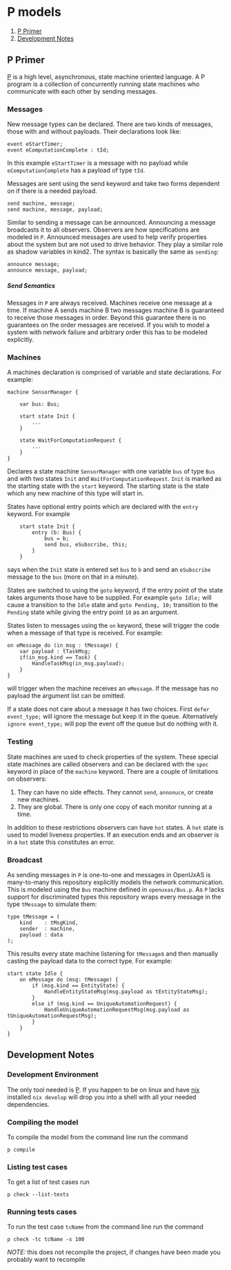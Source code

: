# P models

1. [P Primer](#p-primer)
2. [Development Notes](#development-notes)

## P Primer

[P](https://github.com/p-org/P) is a high level, asynchronous, state machine
oriented language. A P program is a collection of concurrently running state
machines who communicate with each other by sending messages.

### Messages

New message types can be declared. There are two kinds of messages, those with
and without payloads. Their declarations look like:
```P
event eStartTimer;
event eComputationComplete : tId;
```
In this example `eStartTimer` is a message with no payload while
`eComputationComplete` has a payload of type `tId`.

Messages are sent using the send keyword and take two forms dependent on if
there is a needed payload.

```P
send machine, message;
send machine, message, payload;
```

Similar to sending a message can be announced. Announcing a message broadcasts
it to all observers. Observers are how specifications are modeled in `P`.
Announced messages are used to help verify properties about the system but are
not used to drive behavior. They play a similar role as shadow variables in
kind2. The syntax is basically the same as `sending`:

```P
announce message;
announce message, payload;
```

##### Send Semantics

Messages in `P` are always received. Machines receive one message at a time. If
machine A sends machine B two messages machine B is guaranteed to receive those
messages in order. Beyond this guarantee there is no guarantees on the order
messages are received. If you wish to model a system with network failure and
arbitrary order this has to be modeled explicitly.

### Machines

A machines declaration is comprised of variable and state declarations. For example:

```P
machine SensorManager {

    var bus: Bus;

    start state Init {
        ...
    }

    state WaitForComputationRequest {
        ...
    }
}
```

Declares a state machine `SensorManager` with one variable `bus` of type `Bus`
and with two states `Init` and `WaitForComputationRequest`. `Init` is marked as
the starting state with the `start` keyword. The starting state is the state
which any new machine of this type will start in.

States have optional entry points which are declared with the `entry` keyword.
For example

```P
    start state Init {
        entry (b: Bus) {
            bus = b;
            send bus, eSubscribe, this;
        }
    }
```

says when the `Init` state is entered set `bus` to `b` and send an `eSubscribe`
message to the `bus` (more on that in a minute).

States are switched to using the `goto` keyword, if the entry point of the
state takes arguments those have to be supplied. For example `goto Idle;` will
cause a transition to the `Idle` state and `goto Pending, 10;` transition to
the `Pending` state while giving the entry point `10` as an argument.

States listen to messages using the `on` keyword, these will trigger
the code when a message of that type is received. For example:

```P
on eMessage do (in_msg : tMessage) {
    var payload : tTaskMsg;
    if(in_msg.kind == Task) {
        HandleTaskMsg(in_msg.payload);
    }
}
```

will trigger when the machine receives an `eMessage`. If the message has no
payload the argument list can be omitted.

If a state does not care about a message it has two choices. First `defer
event_type;` will ignore the message but keep it in the queue. Alternatively
`ignore event_type;` will pop the event off the queue but do nothing with it.

### Testing

State machines are used to check properties of the system. These special state
machines are called observers and can be declared with the `spec` keyword in
place of the `machine` keyword. There are a couple of limitations on observers:
1. They can have no side effects. They cannot `send`, `annonuce`, or create new
   machines.
2. They are global. There is only one copy of each monitor running at a time.

In addition to these restrictions observers can have `hot` states. A `hot`
state is used to model liveness properties. If an execution ends and an
observer is in a `hot` state this constitutes an error.

### Broadcast

As sending messages in `P` is one-to-one and messages in OpenUxAS is
many-to-many this repository explicitly models the network communication. This
is modeled using the `Bus` machine defined in `openuxas/Bus.p`. As `P` lacks
support for discriminated types this repository wraps every message in
the type `tMessage` to simulate them:
```P
type tMessage = (
    kind    : tMsgKind,
    sender  : machine,
    payload : data
);
```
This results every state machine listening for `tMessage`s and then manually
casting the payload data to the correct type. For example:
```P
start state Idle {
    on eMessage do (msg: tMessage) {
        if (msg.kind == EntityState) {
            HandleEntityStateMsg(msg.payload as tEntityStateMsg);
        }
        else if (msg.kind == UniqueAutomationRequest) {
            HandleUniqueAutomationRequestMsg(msg.payload as tUniqueAutomationRequestMsg);
        }
    }
}
```

## Development Notes

### Development Environment

The only tool needed is [P](https://github.com/p-org/P). If you happen to be on
linux and have [nix](https://nixos.org) installed `nix develop` will drop you
into a shell with all your needed dependencies.

### Compiling the model

To compile the model from the command line run the command

```
p compile
```

### Listing test cases

To get a list of test cases run

```
p check --list-tests
```

### Running tests cases

To run the test case `tcName` from the command line run the command

```
p check -tc tcName -s 100
```

*NOTE:* this does not recompile the project, if changes have been made you
probably want to recompile
